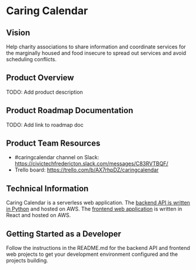 # Caring Calendar

## Vision
Help charity associations to share information and coordinate services for the marginally housed and food insecure to spread out services and avoid scheduling conflicts.

## Product Overview
TODO: Add product description

## Product Roadmap Documentation
TODO: Add link to roadmap doc

## Product Team Resources
- #caringcalendar channel on Slack: https://civictechfredericton.slack.com/messages/C83RVTBQF/
- Trello board: https://trello.com/b/AX7rhpDZ/caringcalendar

## Technical Information
Caring Calendar is a serverless web application. The [backend API is written in Python](https://github.com/CivicTechFredericton/caring-fredericton-api) and hosted on AWS. The [frontend web application](https://github.com/CivicTechFredericton/caring-fredericton-ui) is written in React and hosted on AWS. 

## Getting Started as a Developer
Follow the instructions in the README.md for the backend API and frontend web projects to get your development environment configured and the projects building.

